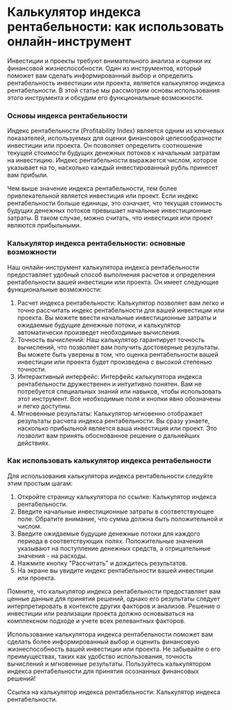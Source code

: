 Калькулятор индекса рентабельности: как использовать онлайн-инструмент
======================================================================

Инвестиции и проекты требуют внимательного анализа и оценки их финансовой жизнеспособности. Один из инструментов, который поможет вам сделать информированный выбор и определить рентабельность инвестиции или проекта, является калькулятор индекса рентабельности. В этой статье мы рассмотрим основы использования этого инструмента и обсудим его функциональные возможности.

### Основы индекса рентабельности

Индекс рентабельности (Profitability Index) является одним из ключевых показателей, используемых для оценки финансовой целесообразности инвестиции или проекта. Он позволяет определить соотношение текущей стоимости будущих денежных потоков к начальным затратам на инвестицию. Индекс рентабельности выражается числом, которое указывает на то, насколько каждый инвестированный рубль принесет вам прибыли.

Чем выше значение индекса рентабельности, тем более привлекательной является инвестиция или проект. Если индекс рентабельности больше единицы, это означает, что текущая стоимость будущих денежных потоков превышает начальные инвестиционные затраты. В таком случае, можно считать, что инвестиция или проект являются прибыльными.

### Калькулятор индекса рентабельности: основные возможности

Наш онлайн-инструмент калькулятора индекса рентабельности предоставляет удобный способ выполнения расчетов и определения рентабельности вашей инвестиции или проекта. Он имеет следующие функциональные возможности:

1. Расчет индекса рентабельности: Калькулятор позволяет вам легко и точно рассчитать индекс рентабельности для вашей инвестиции или проекта. Вы можете ввести начальные инвестиционные затраты и ожидаемые будущие денежные потоки, и калькулятор автоматически произведет необходимые вычисления.
2. Точность вычислений: Наш калькулятор гарантирует точность вычислений, что позволяет вам получить достоверные результаты. Вы можете быть уверены в том, что оценка рентабельности вашей инвестиции или проекта будет произведена с высокой степенью точности.
3. Интерактивный интерфейс: Интерфейс калькулятора индекса рентабельности дружественен и интуитивно понятен. Вам не потребуется специальных знаний или навыков, чтобы использовать этот инструмент. Все необходимые поля и кнопки явно обозначены и легко доступны.
4. Мгновенные результаты: Калькулятор мгновенно отображает результаты расчета индекса рентабельности. Вы сразу узнаете, насколько прибыльной является ваша инвестиция или проект. Это позволит вам принять обоснованное решение о дальнейших действиях.

### Как использовать калькулятор индекса рентабельности

Для использования калькулятора индекса рентабельности следуйте этим простым шагам:

1. Откройте страницу калькулятора по ссылке: Калькулятор индекса рентабельности.
2. Введите начальные инвестиционные затраты в соответствующее поле. Обратите внимание, что сумма должна быть положительной и числом.
3. Введите ожидаемые будущие денежные потоки для каждого периода в соответствующих полях. Положительные значения указывают на поступление денежных средств, а отрицательные значения - на расходы.
4. Нажмите кнопку "Рассчитать" и дождитесь результатов.
5. На экране вы увидите индекс рентабельности вашей инвестиции или проекта.

Помните, что калькулятор индекса рентабельности предоставляет вам ценные данные для принятия решений, однако его результаты следует интерпретировать в контексте других факторов и анализов. Решение о инвестиции или реализации проекта должно основываться на комплексном подходе и учете всех релевантных факторов.

Использование калькулятора индекса рентабельности поможет вам сделать более информированный выбор и оценить финансовую жизнеспособность вашей инвестиции или проекта. Не забывайте о его преимуществах, таких как удобство использования, точность вычислений и мгновенные результаты. Пользуйтесь калькулятором индекса рентабельности для принятия осознанных финансовых решений!

Ссылка на калькулятор индекса рентабельности: Калькулятор индекса рентабельности.